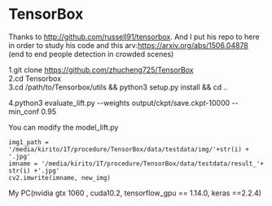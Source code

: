 # TensorBox

Thanks to http://github.com/russell91/tensorbox. And I put his repo to here in order to study his code and this arv:https://arxiv.org/abs/1506.04878 (end to  end people detection in crowded scenes)<br>

1.git clone https://github.com/zhucheng725/TensorBox <br>
2.cd Tensorbox <br>
3.cd /path/to/Tensorbox/utils && python3 setup.py install && cd .. <br>

4.python3 evaluate_lift.py --weights output/ckpt/save.ckpt-10000  --min_conf 0.95 <br>

You can modify the model_lift.py 
``` 
img1_path = '/media/kirito/1T/procedure/TensorBox/data/testdata/img/'+str(i) + '.jpg'
imname = '/media/kirito/1T/procedure/TensorBox/data/testdata/result_'+ str(i) +'.jpg'
cv2.imwrite(imname, new_img)
```

My PC(nvidia gtx 1060 , cuda10.2, tensorflow_gpu == 1.14.0, keras ==2.2.4)



